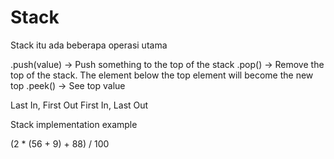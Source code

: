 # Stack

Stack itu ada beberapa operasi utama

.push(value) -> Push something to the top of the stack
.pop() -> Remove the top of the stack. The element below the top element will become the new top
.peek() -> See top value

Last In, First Out
First In, Last Out

Stack implementation example

(2 * (56 + 9) + 88) / 100
